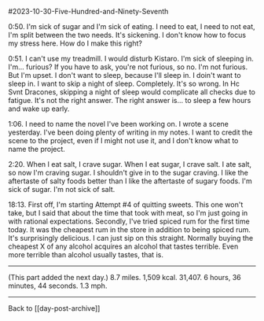 #2023-10-30-Five-Hundred-and-Ninety-Seventh

0:50.  I'm sick of sugar and I'm sick of eating.  I need to eat, I need to not eat, I'm split between the two needs.  It's sickening.  I don't know how to focus my stress here.  How do I make this right?

0:51.  I can't use my treadmill.  I would disturb Kistaro.  I'm sick of sleeping in.  I'm... furious?  If you have to ask, you're not furious, so no.  I'm not furious.  But I'm upset.  I don't want to sleep, because I'll sleep in.  I doin't want to sleep in.  I want to skip a night of sleep.  Completely.  It's so wrong.  In Hc Svnt Dracones, skipping a night of sleep would complicate all checks due to fatigue.  It's not the right answer.  The right answer is...  to sleep a few hours and wake up early.

1:06.  I need to name the novel I've been working on.  I wrote a scene yesterday.  I've been doing plenty of writing in my notes.  I want to credit the scene to the project, even if I might not use it, and I don't know what to name the project.

2:20.  When I eat salt, I crave sugar.  When I eat sugar, I crave salt.  I ate salt, so now I'm craving sugar.  I shouldn't give in to the sugar craving.  I like the aftertaste of salty foods better than I like the aftertaste of sugary foods.  I'm sick of sugar.  I'm not sick of salt.

18:13.  First off, I'm starting Attempt #4 of quitting sweets.  This one won't take, but I said that about the time that took with meat, so I'm just going in with rational expectations.  Secondly, I've tried spiced rum for the first time today.  It was the cheapest rum in the store in addition to being spiced rum.  It's surprisingly delicious.  I can just sip on this straight.  Normally buying the cheapest X of any alcohol acquires an alcohol that tastes terrible.  Even more terrible than alcohol usually tastes, that is.

---
(This part added the next day.)  8.7 miles.  1,509 kcal.  31,407.  6 hours, 36 minutes, 44 seconds.  1.3 mph.

---
Back to [[day-post-archive]]